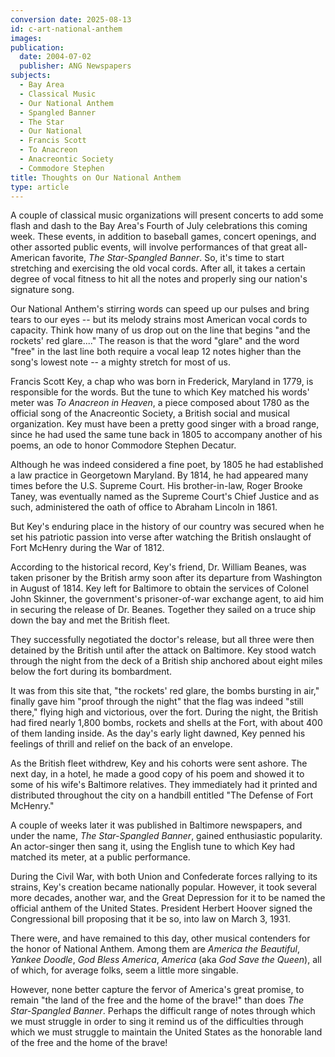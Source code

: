 ```yaml
---
conversion date: 2025-08-13
id: c-art-national-anthem
images:
publication:
  date: 2004-07-02
  publisher: ANG Newspapers
subjects:
  - Bay Area
  - Classical Music
  - Our National Anthem
  - Spangled Banner
  - The Star
  - Our National
  - Francis Scott
  - To Anacreon
  - Anacreontic Society
  - Commodore Stephen
title: Thoughts on Our National Anthem
type: article
---
```



A couple of classical music organizations will present concerts to add some flash and dash to the Bay Area's Fourth of July celebrations this coming week. These events, in addition to baseball games, concert openings, and other assorted public events, will involve performances of that great all-American favorite, *The Star-Spangled Banner*. So, it's time to start stretching and exercising the old vocal cords. After all, it takes a certain degree of vocal fitness to hit all the notes and properly sing our nation's signature song.

Our National Anthem's stirring words can speed up our pulses and bring tears to our eyes -- but its melody strains most American vocal cords to capacity. Think how many of us drop out on the line that begins "and the rockets' red glare...." The reason is that the word "glare" and the word "free" in the last line both require a vocal leap 12 notes higher than the song's lowest note -- a mighty stretch for most of us.

Francis Scott Key, a chap who was born in Frederick, Maryland in 1779, is responsible for the words. But the tune to which Key matched his words' meter was *To Anacreon in Heaven*, a piece composed about 1780 as the official song of the Anacreontic Society, a British social and musical organization. Key must have been a pretty good singer with a broad range, since he had used the same tune back in 1805 to accompany another of his poems, an ode to honor Commodore Stephen Decatur.

Although he was indeed considered a fine poet, by 1805 he had established a law practice in Georgetown Maryland. By 1814, he had appeared many times before the U.S. Supreme Court. His brother-in-law, Roger Brooke Taney, was eventually named as the Supreme Court's Chief Justice and as such, administered the oath of office to Abraham Lincoln in 1861.

But Key's enduring place in the history of our country was secured when he set his patriotic passion into verse after watching the British onslaught of Fort McHenry during the War of 1812.

According to the historical record, Key's friend, Dr. William Beanes, was taken prisoner by the British army soon after its departure from Washington in August of 1814. Key left for Baltimore to obtain the services of Colonel John Skinner, the government's prisoner-of-war exchange agent, to aid him in securing the release of Dr. Beanes. Together they sailed on a truce ship down the bay and met the British fleet.

They successfully negotiated the doctor's release, but all three were then detained by the British until after the attack on Baltimore. Key stood watch through the night from the deck of a British ship anchored about eight miles below the fort during its bombardment.

It was from this site that, "the rockets' red glare, the bombs bursting in air," finally gave him "proof through the night" that the flag was indeed "still there," flying high and victorious, over the fort. During the night, the British had fired nearly 1,800 bombs, rockets and shells at the Fort, with about 400 of them landing inside. As the day's early light dawned, Key penned his feelings of thrill and relief on the back of an envelope.

As the British fleet withdrew, Key and his cohorts were sent ashore. The next day, in a hotel, he made a good copy of his poem and showed it to some of his wife's Baltimore relatives. They immediately had it printed and distributed throughout the city on a handbill entitled "The Defense of Fort McHenry."

A couple of weeks later it was published in Baltimore newspapers, and under the name, *The Star-Spangled Banner*, gained enthusiastic popularity. An actor-singer then sang it, using the English tune to which Key had matched its meter, at a public performance.

During the Civil War, with both Union and Confederate forces rallying to its strains, Key's creation became nationally popular. However, it took several more decades, another war, and the Great Depression for it to be named the official anthem of the United States. President Herbert Hoover signed the Congressional bill proposing that it be so, into law on March 3, 1931.

There were, and have remained to this day, other musical contenders for the honor of National Anthem. Among them are *America the Beautiful*, *Yankee Doodle*, *God Bless America*, *America* (aka *God Save the Queen*), all of which, for average folks, seem a little more singable.

However, none better capture the fervor of America's great promise, to remain "the land of the free and the home of the brave!" than does *The Star-Spangled Banner*. Perhaps the difficult range of notes through which we must struggle in order to sing it remind us of the difficulties through which we must struggle to maintain the United States as the honorable land of the free and the home of the brave!



